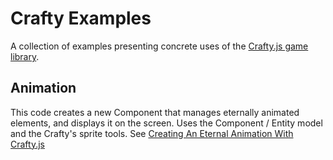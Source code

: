 Crafty Examples
===============

A collection of examples presenting concrete uses of the [Crafty.js game library](https://github.com/louisstow/Crafty).

Animation
---------

This code creates a new Component that manages eternally animated elements, and displays it on the screen.
Uses the Component / Entity model and the Crafty's sprite tools.
See [Creating An Eternal Animation With Crafty.js](http://programmateur.lqbs.fr/blog/creating-an-eternal-animation-with-crafty-js/)
